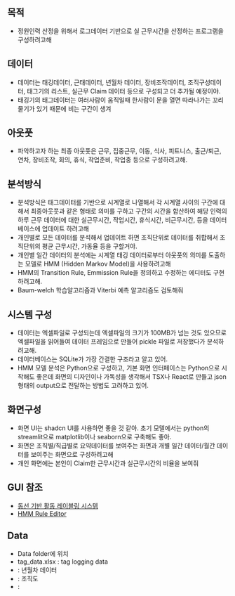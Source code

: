 
## 목적
- 정원인력 산정을 위해서 로그데이터 기반으로 실 근무시간을 산정하는 프로그램을 구성하려고해

## 데이터
- 데이터는 태깅데이터, 근태데이터, 년월차 데이터, 장비조작데이터, 조직구성데이터, 태그기의 리스트, 실근무 Claim 데이터 등으로 구성되고 더 추가될 예정이야.
- 태깅기의 태그데이터는 여러사람이 움직일때 한사람이 문을 열면 따라나가는 꼬리물기가 있기 때문에 비는 구간이 생겨

## 아웃풋
- 파악하고자 하는 최종 아웃풋은 근무, 집중근무, 이동, 식사, 피트니스, 출근/퇴근, 연차, 장비조작, 회의, 휴식, 작업준비, 작업중 등으로 구성하려고해.

## 분석방식
- 분석방식은 태그데이터를 기반으로 시계열로 나열해서 각 시계열 사이의 구간에 대해서 최종아웃풋과 같은 형태로 의미를 구하고 구간의 시간을 합산하여 해당 인력의 하루 근무 데이터에 대한 실근무시간, 작업시간, 휴식시간, 비근무시간, 등을 데이터 베이스에 업데이트 하려고해
- 개인별로 모든 데이터를 분석해서 업데이트 하면 조직단위로 데이터를 취합해서 조직단위의 평균 근무시간, 가동율 등을 구할거야.
- 개인별 일간 데이터의 분석에는 시계열 태깅 데이터로부터 아웃풋의 의미를 도출하는 모델로 HMM (Hidden Markov Model)을 사용하려고해
- HMM의 Transition Rule,  Emmission Rule을 정의하고 수정하는 에디터도 구현하려고해.
- Baum-welch 학습알고리즘과 Viterbi 예측 알고리즘도 검토해줘

## 시스템 구성
- 데이터는 엑셀파일로 구성되는데 엑셀파일의 크기가 100MB가 넘는 것도 있으므로 엑셀파일을 읽어들여 데이터 프레임으로 만들어 pickle 파일로 저장했다가 분석하려고해.
- 데이터베이스는 SQLite가 가장 간결한 구조라고 알고 있어.
- HMM 모델 분석은 Python으로 구성하고, 기본 화면 인터페이스는 Python으로 시작해도 좋은데 화면의 디자인이나 가독성을 생각해서 TSX나 React로 만들고 json 형태의 output으로 전달하는 방법도 고려하고 있어.

## 화면구성
- 화면 UI는 shadcn UI를 사용하면 좋을 것 같아. 초기 모델에서는 python의 streamlit으로 matplotlib이나 seaborn으로 구축해도 좋아.
- 화면은 조직별/직급별로 요약데이터를 보여주는 화면과 개별 일간 데이터/월간 데이터를 보여주는 화면으로 구성하려고해
- 개인 화면에는 본인이 Claim한 근무시간과 실근무시간의 비율을 보여줘

## GUI 참조
- [동선 기반 활동 레이블링 시스템 ](https://claude.ai/public/artifacts/6a6def58-e1ed-405c-90e7-d07e507e558e)
- [HMM Rule Editor](https://claude.ai/public/artifacts/5f6c4bb6-9483-4fee-ab6f-5ded9cf8b780")

## Data
- Data folder에 위치
- tag_data.xlsx : tag logging data
-   : 년월차 데이터
-   : 조직도
-  : 

